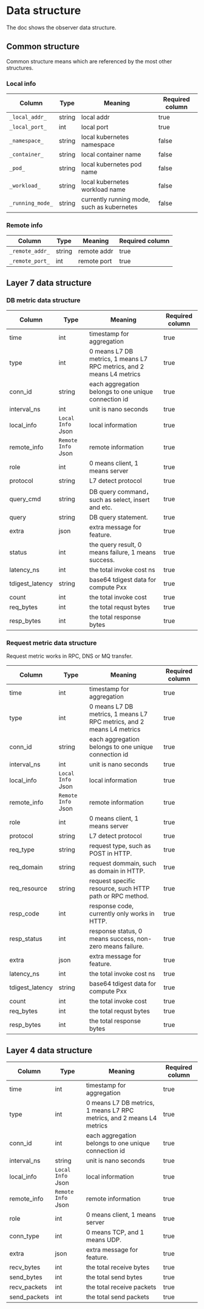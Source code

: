 # Data structure

The doc shows the observer data structure.

## Common structure

Common structure means which are referenced by the most other structures.

### Local info

| Column           | Type   | Meaning                                    | Required column |
|------------------|--------|--------------------------------------------|-----------------|
| `_local_addr_`   | string | local addr                                 | true            |
| `_local_port_`   | int    | local port                                 | true            |
| `_namespace_`    | string | local kubernetes namespace                 | false           |
| `_container_`    | string | local container name                       | false           |
| `_pod_`          | string | local kubernetes pod name                  | false           |
| `_workload_`     | string | local kubernetes workload name             | false           |
| `_running_mode_` | string | currently running mode, such as kubernetes | false           |

### Remote info

| Column          | Type   | Meaning     | Required column |
|-----------------|--------|-------------|-----------------|
| `_remote_addr_` | string | remote addr | true            |
| `_remote_port_` | int    | remote port | true            |

## Layer 7 data structure

### DB metric data structure

| Column          | Type               | Meaning                                                               | Required column |
|-----------------|--------------------|-----------------------------------------------------------------------|-----------------|
| time            | int                | timestamp for aggregation                                             | true            |
| type            | int                | 0 means L7 DB metrics, 1 means L7 RPC metrics, and 2 means L4 metrics | true            |
| conn_id         | string             | each aggregation belongs to one unique connection id                  | true            |
| interval_ns     | int                | unit is nano seconds                                                  | true            |
| local_info      | `Local Info` Json  | local information                                                     | true            |
| remote_info     | `Remote Info` Json | remote information                                                    | true            |
| role            | int                | 0 means client, 1 means server                                        | true            |
| protocol        | string             | L7 detect protocol                                                    | true            |
| query_cmd       | string             | DB query command，such as select, insert and etc.                      | true            |
| query           | string             | DB query statement.                                                   | true            |
| extra           | json               | extra message for feature.                                            | true            |
| status          | int                | the query result, 0 means failure, 1 means success.                   | true            |
| latency_ns      | int                | the total invoke cost ns                                              | true            |
| tdigest_latency | string             | base64 tdigest data for compute Pxx                                   | true            |
| count           | int                | the total invoke cost                                                 | true            |
| req_bytes       | int                | the total requst bytes                                                | true            |
| resp_bytes      | int                | the total response bytes                                              | true            |

### Request metric data structure

Request metric works in RPC, DNS or MQ transfer.

| Column          | Type               | Meaning                                                               | Required column |
|-----------------|--------------------|-----------------------------------------------------------------------|-----------------|
| time            | int                | timestamp for aggregation                                             | true            |
| type            | int                | 0 means L7 DB metrics, 1 means L7 RPC metrics, and 2 means L4 metrics | true            |
| conn_id         | string             | each aggregation belongs to one unique connection id                  | true            |
| interval_ns     | int                | unit is nano seconds                                                  | true            |
| local_info      | `Local Info` Json  | local information                                                     | true            |
| remote_info     | `Remote Info` Json | remote information                                                    | true            |
| role            | int                | 0 means client, 1 means server                                        | true            |
| protocol        | string             | L7 detect protocol                                                    | true            |
| req_type        | string             | request type, such as POST in HTTP.                                   | true            |
| req_domain      | string             | request dommain, such as domain in HTTP.                              | true            |
| req_resource    | string             | request specific resource, such HTTP path or RPC method.              | true            |
| resp_code       | int                | response code, currently only works in HTTP.                          | true            |
| resp_status     | int                | response status, 0 means success, non-zero means failure.             | true            |
| extra           | json               | extra message for feature.                                            | true            |
| latency_ns      | int                | the total invoke cost ns                                              | true            |
| tdigest_latency | string             | base64 tdigest data for compute Pxx                                   | true            |
| count           | int                | the total invoke cost                                                 | true            |
| req_bytes       | int                | the total requst bytes                                                | true            |
| resp_bytes      | int                | the total response bytes                                              | true            |

## Layer 4 data structure

| Column       | Type               | Meaning                                                               | Required column |
|--------------|--------------------|-----------------------------------------------------------------------|-----------------|
| time         | int                | timestamp for aggregation                                             | true            |
| type         | int                | 0 means L7 DB metrics, 1 means L7 RPC metrics, and 2 means L4 metrics | true            |
| conn_id      | int                | each aggregation belongs to one unique connection id                  | true            |
| interval_ns  | string             | unit is nano seconds                                                  | true            |
| local_info   | `Local Info` Json  | local information                                                     | true            |
| remote_info  | `Remote Info` Json | remote information                                                    | true            |
| role         | int                | 0 means client, 1 means server                                        | true            |
| conn_type    | int                | 0 means TCP, and 1 means UDP.                                         | true            |
| extra        | json               | extra message for feature.                                            | true            |
| recv_bytes   | int                | the total receive bytes                                               | true            |
| send_bytes   | int                | the total send bytes                                                  | true            |
| recv_packets | int                | the total receive packets                                             | true            |
| send_packets | int                | the total send packets                                                | true            |
